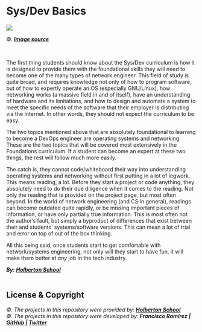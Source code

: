 <h1>Sys/Dev Basics</h1>
<img src="https://www.v2c2.at/wp-content/uploads/2021/01/devopslil.jpg">
<p>©. <a href="https://www.v2c2.at/living-innovation-lab-calls/call_devops/" target="_blank"><i><b>Image source</a></i></b></p>
<br>
<p>The first thing students should know about the Sys/Dev curriculum is how it is designed to provide them with the foundational skills they will need to become one of the many types of network engineer. This field of study is quite broad, and requires knowledge not only of how to program software, but of how to expertly operate an OS (especially GNU/Linux), how networking works (a massive field in and of itself), have an understanding of hardware and its limitations, and how to design and automate a system to meet the specific needs of the software that their employer is distributing via the Internet. In other words, they should not expect the curriculum to be easy.</p>
<p>The two topics mentioned above that are absolutely foundational to learning to become a DevOps engineer<a href="https://students-support.hbtn.io/hc/en-us/articles/360023882914-SysAdmin-DevOps-Foundations#h_3f8396da-e6c4-4922-baf0-0e7312fe50fe" target="_self"></a> are operating systems and networking. These are the two topics that will be covered most extensively in the Foundations curriculum. If a student can become an expert at these two things, the rest will follow much more easily.&nbsp;</p>
<p>The catch is, they cannot code/whiteboard their way into understanding operating systems and networking without first putting in a lot of legwork. This means reading, a lot. Before they start a project or code anything, they absolutely need to do their due diligence when it comes to the reading. Not only the reading that is provided on the project page, but most often beyond. In the world of network engineering (and CS in general), readings can become outdated quite rapidly, or be missing important pieces of information, or have only partially true information. This is most often not the author&rsquo;s fault, but simply a byproduct of differences that exist between their and students&rsquo; systems/software versions. This can mean a lot of trial and error on top of out of the box thinking.</p>
<p>All this being said, once students start to get comfortable with network/systems engineering, not only will they start to have fun, it will make them better at&nbsp;<em>any</em> job in the tech industry.</p>
<b><i>By: <a href="https://www.holbertonschool.com/" target="_blank">Holberton School</a></i></b>
<br>
<br>
<h2>License & Copyright</h2>
<i>©. The projects in this repository were provided by: <a href="https://www.holbertonschool.com/" target="_blank"><b>Holberton School</a></i></b>
<br>
<i>©. The projects in this repository were developed by:<b> Francisco Ramírez </b><b>|&nbsp;<a href="https://github.com/FranRM15" target="_blank"> GitHub</a> <b>|</b>&nbsp;<a href="https://twitter.com/FranciscoR_15" target = "_blank" rel="nofollow">Twitter</b></a></p>
